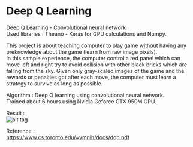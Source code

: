 # Deep Q Learning
Deep Q Learning - Convolutional neural network  
Used libraries : Theano - Keras for GPU calculations and Numpy.

This project is about teaching computer to play game without having any preknowledge about the game (learn from raw image pixels).  
In this sample experience, the computer control a red panel which can move left and right try to avoid collision with other black bricks which are falling from the sky. Given only gray-scaled images of the game and the rewards or penalties got after each move, the computer must learn a strategy to survive as long as possible.

Algorithm : Deep Q learning using convolutional neural network.  
Trained about 6 hours using Nvidia Geforce GTX 950M GPU.  

Result :  
![alt tag](https://github.com/pqhuy98/Deep-Q-Learning/blob/master/reinforcement-learning.gif)


Reference :  
  https://www.cs.toronto.edu/~vmnih/docs/dqn.pdf
